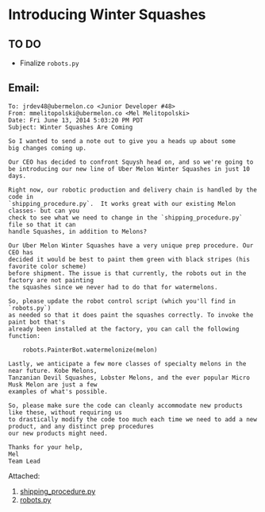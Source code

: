 Introducing Winter Squashes
=======

TO DO
-------
- Finalize `robots.py` 

Email:
-------

```
To: jrdev48@ubermelon.co <Junior Developer #48>
From: mmelitopolski@ubermelon.co <Mel Melitopolski> 
Date: Fri June 13, 2014 5:03:20 PM PDT
Subject: Winter Squashes Are Coming

So I wanted to send a note out to give you a heads up about some 
big changes coming up.

Our CEO has decided to confront Squysh head on, and so we're going to
be introducing our new line of Uber Melon Winter Squashes in just 10 days.

Right now, our robotic production and delivery chain is handled by the code in
`shipping_procedure.py`.  It works great with our existing Melon classes- but can you 
check to see what we need to change in the `shipping_procedure.py` file so that it can 
handle Squashes, in addition to Melons?

Our Uber Melon Winter Squashes have a very unique prep procedure. Our CEO has
decided it would be best to paint them green with black stripes (his favorite color scheme) 
before shipment. The issue is that currently, the robots out in the factory are not painting 
the squashes since we never had to do that for watermelons.

So, please update the robot control script (which you'll find in `robots.py`) 
as needed so that it does paint the squashes correctly. To invoke the paint bot that's 
already been installed at the factory, you can call the following function:
    
    robots.PainterBot.watermelonize(melon)

Lastly, we anticipate a few more classes of specialty melons in the near future. Kobe Melons, 
Tanzanian Devil Squashes, Lobster Melons, and the ever popular Micro Musk Melon are just a few 
examples of what's possible.

So, please make sure the code can cleanly accommodate new products like these, without requiring us
to drastically modify the code too much each time we need to add a new product, and any distinct prep procedures
our new products might need.

Thanks for your help,
Mel
Team Lead
```

Attached:

1. [shipping_procedure.py](https://github.com/hackbrightacademy/Homework/blob/master/Homework06b/shipping_procedure.py)
1. [robots.py](https://github.com/hackbrightacademy/Homework/blob/master/Homework06b/robots.py)
